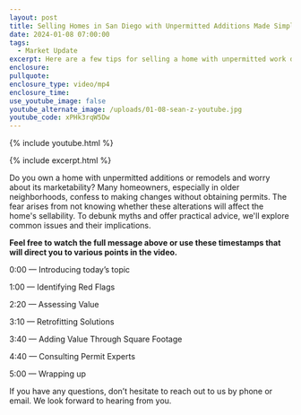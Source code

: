 ```yaml
---
layout: post
title: Selling Homes in San Diego with Unpermitted Additions Made Simple
date: 2024-01-08 07:00:00
tags:
  - Market Update
excerpt: Here are a few tips for selling a home with unpermitted work done to it.
enclosure:
pullquote:
enclosure_type: video/mp4
enclosure_time:
use_youtube_image: false
youtube_alternate_image: /uploads/01-08-sean-z-youtube.jpg
youtube_code: xPHk3rqW5Dw
---
```

{% include youtube.html %}

{% include excerpt.html %}

Do you own a home with unpermitted additions or remodels and worry about its marketability? Many homeowners, especially in older neighborhoods, confess to making changes without obtaining permits. The fear arises from not knowing whether these alterations will affect the home's sellability. To debunk myths and offer practical advice, we'll explore common issues and their implications.

**Feel free to watch the full message above or use these timestamps that will direct you to various points in the video.**

0:00 — Introducing today’s topic

1:00 — Identifying Red Flags

2:20 — Assessing Value

3:10 — Retrofitting Solutions

3:40 — Adding Value Through Square Footage

4:40 — Consulting Permit Experts

5:00 — Wrapping up

If you have any questions, don’t hesitate to reach out to us by phone or email. We look forward to hearing from you.